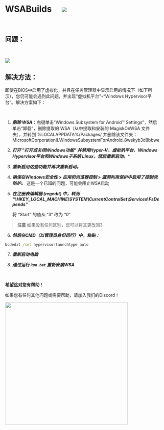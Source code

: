 # WSABuilds &nbsp; &nbsp; <img src="https://img.shields.io/github/downloads/MustardChef/WSABuilds/total?label=Total%20Downloads&style=for-the-badge"/> &nbsp; 

&nbsp;
&nbsp;

## 问题：

&nbsp;
&nbsp;

<img src="https://user-images.githubusercontent.com/68629435/213985345-a6fc6e97-63f3-4741-8965-8d62a0d6b824.png"/>

## 解决方法：

即使在BIOS中启用了虚拟化，并且在任务管理器中显示启用的情况下（如下所示），您仍可能会遇到此问题，并出现“虚拟机平台”+“Windows Hypervisor平台”。解决方案如下：

&nbsp;

1. ***删除 WSA***：右键单击“Windows Subsystem for Android™ Settings”，然后单击“卸载”，删除提取的 WSA（从中提取和安装的 MagiskOnWSA 文件夹），并转到 %LOCALAPPDATA%/Packages/ 并删除该文件夹：MicrosoftCorporationII.WindowsSubsystemForAndroid_8wekyb3d8bbwe

2. ***打开 "打开或关闭Windows功能" 并禁用Hyper-V、虚拟机平台、Windows Hypervisor平台和Windows子系统 Linux，然后重新启动。****

3. ***重新启用这些功能并再次重新启动。*** 

4. ***确保在Windows安全性 > 应用和浏览器控制 > 漏洞利用保护中启用了控制流防护。*** 这是一个已知的问题，可能会阻止WSA启动

5.  ***在注册表编辑器 (regedit) 中，转到 “\HKEY_LOCAL_MACHINE\SYSTEM\CurrentControlSet\Services\FsDepends"***

    将 “Start” 的值从 “3” 改为 “0”

> **注意**
> 如果没有任何区别，您可以将其更改回3

6. ***然后在CMD（以管理员身份运行）中，粘贴：*** 
```cmd
bcdedit /set hypervisorlaunchtype auto
```

7. ***重新启动电脑***

8. ***通过运行 `Run.bat` 重新安装WSA***


&nbsp;

**希望这对您有帮助！**

如果您有任何其他问题或需要帮助，请加入我们的Discord！

[<img src="https://invidget.switchblade.xyz/2thee7zzHZ" style="width: 400px;"/>](https://discord.gg/2thee7zzHZ)
